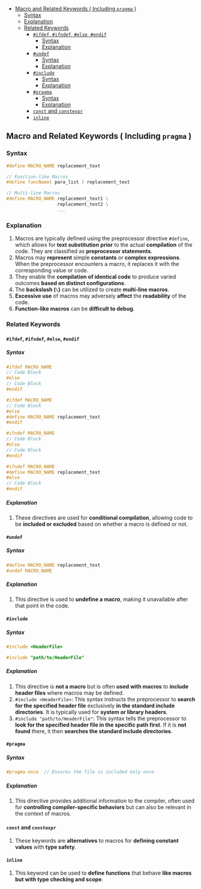 <!-- vim-markdown-toc GFM -->

- [Macro and Related Keywords ( Including `pragma` )](#macro-and-related-keywords--including-pragma-)
  - [Syntax](#syntax)
  - [Explanation](#explanation)
  - [Related Keywords](#related-keywords)
    - [`#ifdef`, `#ifndef`, `#else`, `#endif`](#ifdef-ifndef-else-endif)
      - [Syntax](#syntax-1)
      - [Explanation](#explanation-1)
    - [`#undef`](#undef)
      - [Syntax](#syntax-2)
      - [Explanation](#explanation-2)
    - [`#include`](#include)
      - [Syntax](#syntax-3)
      - [Explanation](#explanation-3)
    - [`#pragma`](#pragma)
      - [Syntax](#syntax-4)
      - [Explanation](#explanation-4)
    - [`const` and `constexpr`](#const-and-constexpr)
    - [`inline`](#inline)

<!-- vim-markdown-toc -->

## Macro and Related Keywords ( Including `pragma` )

### Syntax

```CPP
#define MACRO_NAME replacement_text
```

```CPP
// Function-like Macros
#define funcName( para_list ) replacement_text
```

```CPP
// Multi-line Macros
#define MACRO_NAME replacement_text1 \
                   replacement_text2 \
                   ...
```

### Explanation

1. Macros are typically defined using the preprocessor directive `#define`, which allows for **text
   substitution** **prior** to the actual **compilation** of the code. They are classified as
   **preprocessor statements**.
2. Macros may **represent** simple **constants** or **complex expressions**. When the preprocessor
   encounters a macro, it replaces it with the corresponding value or code.
3. They enable the **compilation of identical code** to produce varied outcomes **based on distinct
   configurations**.
4. The **backslash (`\`)** can be utilized to create **multi-line macros**.
5. **Excessive use** of macros may adversely **affect** the **readability** of the code.
6. **Function-like macros** can be **difficult to debug**.

### Related Keywords

#### `#ifdef`, `#ifndef`, `#else`, `#endif`

##### Syntax

```CPP
#ifdef MACRO_NAME
// Code Block
#else
// Code Block
#endif
```

```CPP
#ifdef MACRO_NAME
// Code Block
#else
#define MACRO_NAME replacement_text
#endif
```

```CPP
#ifndef MACRO_NAME
// Code Block
#else
// Code Block
#endif
```

```CPP
#ifndef MACRO_NAME
#define MACRO_NAME replacement_text
#else
// Code Block
#endif
```

##### Explanation

1. These directives are used for **conditional compilation**, allowing code to be **included or
   excluded** based on whether a macro is defined or not.

#### `#undef`

##### Syntax

```CPP
#define MACRO_NAME replacement_text
#undef MACRO_NAME
```

##### Explanation

1. This directive is used to **undefine a macro**, making it unavailable after that point in the
   code.

#### `#include`

##### Syntax

```CPP
#include <HeaderFile>
```

```CPP
#include "path/to/HeaderFile"
```

##### Explanation

1. This directive is **not a macro** but is often **used with macros** to **include header files**
   where macros may be defined.
2. `#include <HeaderFile>`: This syntax instructs the preprocessor to **search for the specified
   header file** exclusively **in the standard include directories**. It is typically used for
   **system or library headers**.
3. `#include "path/to/HeaderFile"`: This syntax tells the preprocessor to **look for the specified
   header file in the specific path first**. If it is **not found** there, it then **searches the
   standard include directories**.

#### `#pragma`

##### Syntax

```CPP
#pragma once  // Ensures the file is included only once
```

##### Explanation

1. This directive provides additional information to the compiler, often used for **controlling
   compiler-specific behaviors** but can also be relevant in the context of macros.

#### `const` and `constexpr`

1. These keywords are **alternatives** to macros for **defining constant values** with **type
   safety**.

#### `inline`

1. This keyword can be used to **define functions** that behave **like macros** **but with type
   checking and scope**.
